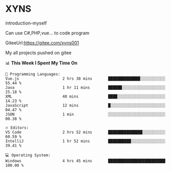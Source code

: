 # XYNS
introduction-myself

Can use C#,PHP,vue... to code program

GiteeUrl:https://gitee.com/xyns001

My all projects pushed on gitee

<!--START_SECTION:waka-->
📊 **This Week I Spent My Time On** 

```text
💬 Programming Languages: 
Vue.js                   2 hrs 38 mins       ██████████████░░░░░░░░░░░   55.44 % 
Java                     1 hr 11 mins        ██████░░░░░░░░░░░░░░░░░░░   25.18 % 
XML                      40 mins             ████░░░░░░░░░░░░░░░░░░░░░   14.23 % 
JavaScript               12 mins             █░░░░░░░░░░░░░░░░░░░░░░░░   04.47 % 
JSON                     1 min               ░░░░░░░░░░░░░░░░░░░░░░░░░   00.38 % 

🔥 Editors: 
VS Code                  2 hrs 52 mins       ███████████████░░░░░░░░░░   60.59 % 
IntelliJ                 1 hr 52 mins        ██████████░░░░░░░░░░░░░░░   39.41 % 

💻 Operating System: 
Windows                  4 hrs 45 mins       █████████████████████████   100.00 % 
```


<!--END_SECTION:waka-->
